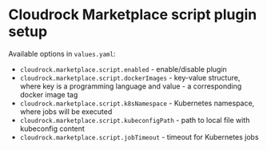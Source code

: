 # Cloudrock Marketplace script plugin setup

Available options in `values.yaml`:

- `cloudrock.marketplace.script.enabled` - enable/disable plugin
- `cloudrock.marketplace.script.dockerImages` - key-value structure, where key is a programming language
  and value - a corresponding docker image tag
- `cloudrock.marketplace.script.k8sNamespace` - Kubernetes namespace, where jobs will be executed
- `cloudrock.marketplace.script.kubeconfigPath` - path to local file with kubeconfig content
- `cloudrock.marketplace.script.jobTimeout` - timeout for Kubernetes jobs
